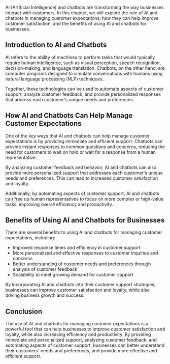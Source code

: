 
AI (Artificial Intelligence) and chatbots are transforming the way businesses interact with customers. In this chapter, we will explore the role of AI and chatbots in managing customer expectations, how they can help improve customer satisfaction, and the benefits of using AI and chatbots for businesses.

Introduction to AI and Chatbots
-------------------------------

AI refers to the ability of machines to perform tasks that would typically require human intelligence, such as visual perception, speech recognition, decision-making, and language translation. Chatbots, on the other hand, are computer programs designed to simulate conversations with humans using natural language processing (NLP) techniques.

Together, these technologies can be used to automate aspects of customer support, analyze customer feedback, and provide personalized responses that address each customer's unique needs and preferences.

How AI and Chatbots Can Help Manage Customer Expectations
---------------------------------------------------------

One of the key ways that AI and chatbots can help manage customer expectations is by providing immediate and efficient support. Chatbots can provide instant responses to common questions and concerns, reducing the need for customers to wait on hold or wait for a response from a human representative.

By analyzing customer feedback and behavior, AI and chatbots can also provide more personalized support that addresses each customer's unique needs and preferences. This can lead to increased customer satisfaction and loyalty.

Additionally, by automating aspects of customer support, AI and chatbots can free up human representatives to focus on more complex or high-value tasks, improving overall efficiency and productivity.

Benefits of Using AI and Chatbots for Businesses
------------------------------------------------

There are several benefits to using AI and chatbots for managing customer expectations, including:

* Improved response times and efficiency in customer support
* More personalized and effective responses to customer inquiries and concerns
* Better understanding of customer needs and preferences through analysis of customer feedback
* Scalability to meet growing demand for customer support

By incorporating AI and chatbots into their customer support strategies, businesses can improve customer satisfaction and loyalty, while also driving business growth and success.

Conclusion
----------

The use of AI and chatbots for managing customer expectations is a powerful tool that can help businesses to improve customer satisfaction and loyalty, while also increasing efficiency and productivity. By providing immediate and personalized support, analyzing customer feedback, and automating aspects of customer support, businesses can better understand their customers' needs and preferences, and provide more effective and efficient support.

